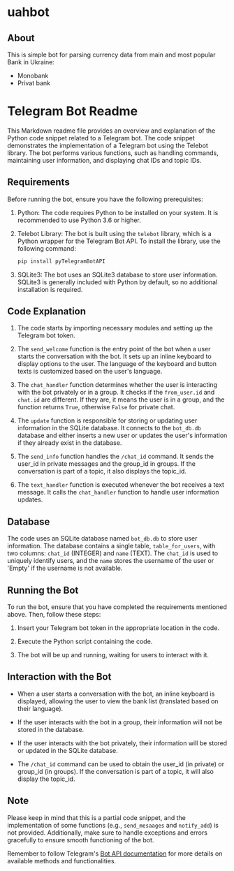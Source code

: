 # uahbot

## About

This is simple bot for parsing currency data from main and most popular Bank in Ukraine:
- Monobank
- Privat bank

# Telegram Bot Readme

This Markdown readme file provides an overview and explanation of the Python code snippet related to a Telegram bot. The code snippet demonstrates the implementation of a Telegram bot using the Telebot library. The bot performs various functions, such as handling commands, maintaining user information, and displaying chat IDs and topic IDs.

## Requirements

Before running the bot, ensure you have the following prerequisites:

1. Python: The code requires Python to be installed on your system. It is recommended to use Python 3.6 or higher.

2. Telebot Library: The bot is built using the `telebot` library, which is a Python wrapper for the Telegram Bot API. To install the library, use the following command:

   ```bash
   pip install pyTelegramBotAPI
   ```

3. SQLite3: The bot uses an SQLite3 database to store user information. SQLite3 is generally included with Python by default, so no additional installation is required.

## Code Explanation

1. The code starts by importing necessary modules and setting up the Telegram bot token.

2. The `send_welcome` function is the entry point of the bot when a user starts the conversation with the bot. It sets up an inline keyboard to display options to the user. The language of the keyboard and button texts is customized based on the user's language.

3. The `chat_handler` function determines whether the user is interacting with the bot privately or in a group. It checks if the `from_user.id` and `chat.id` are different. If they are, it means the user is in a group, and the function returns `True`, otherwise `False` for private chat.

4. The `update` function is responsible for storing or updating user information in the SQLite database. It connects to the `bot_db.db` database and either inserts a new user or updates the user's information if they already exist in the database.

5. The `send_info` function handles the `/chat_id` command. It sends the user_id in private messages and the group_id in groups. If the conversation is part of a topic, it also displays the topic_id.

6. The `text_handler` function is executed whenever the bot receives a text message. It calls the `chat_handler` function to handle user information updates.

## Database

The code uses an SQLite database named `bot_db.db` to store user information. The database contains a single table, `table_for_users`, with two columns: `chat_id` (INTEGER) and `name` (TEXT). The `chat_id` is used to uniquely identify users, and the `name` stores the username of the user or 'Empty' if the username is not available.

## Running the Bot

To run the bot, ensure that you have completed the requirements mentioned above. Then, follow these steps:

1. Insert your Telegram bot token in the appropriate location in the code.

2. Execute the Python script containing the code.

3. The bot will be up and running, waiting for users to interact with it.

## Interaction with the Bot

- When a user starts a conversation with the bot, an inline keyboard is displayed, allowing the user to view the bank list (translated based on their language).

- If the user interacts with the bot in a group, their information will not be stored in the database.

- If the user interacts with the bot privately, their information will be stored or updated in the SQLite database.

- The `/chat_id` command can be used to obtain the user_id (in private) or group_id (in groups). If the conversation is part of a topic, it will also display the topic_id.

## Note

Please keep in mind that this is a partial code snippet, and the implementation of some functions (e.g., `send_mesaages` and `notify_add`) is not provided. Additionally, make sure to handle exceptions and errors gracefully to ensure smooth functioning of the bot.

Remember to follow Telegram's [Bot API documentation](https://core.telegram.org/bots/api) for more details on available methods and functionalities.